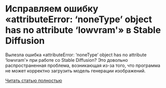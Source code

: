 # Исправляем ошибку «attributeError: ‘noneType’ object has no attribute ‘lowvram'» в Stable Diffusion



Вылезла ошибка «attributeError: ‘noneType’ object has no attribute ‘lowvram'» при работе со Stable Diffusion? Это довольно распространенная проблема, возникающая из-за того, что программа не может корректно загрузить модель генерации изображений.

[Читать статью полностью](https://xyberbara.com/web/attributeerror-stable-diffusion/)

